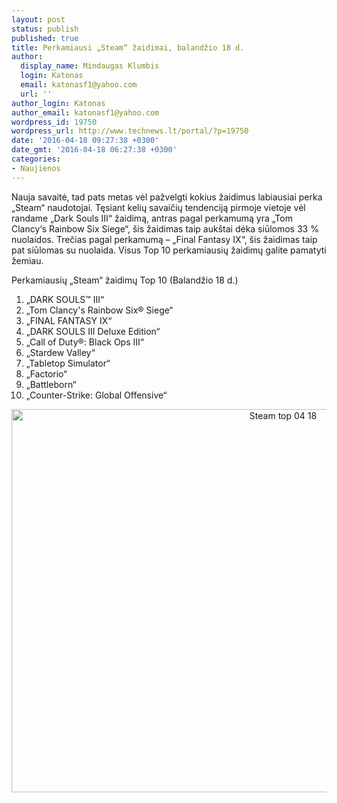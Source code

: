 ```yaml
---
layout: post
status: publish
published: true
title: Perkamiausi „Steam“ žaidimai, balandžio 18 d.
author:
  display_name: Mindaugas Klumbis
  login: Katonas
  email: katonasf1@yahoo.com
  url: ''
author_login: Katonas
author_email: katonasf1@yahoo.com
wordpress_id: 19750
wordpress_url: http://www.technews.lt/portal/?p=19750
date: '2016-04-18 09:27:38 +0300'
date_gmt: '2016-04-18 06:27:38 +0300'
categories:
- Naujienos
---
```

<p>Nauja savaitė, tad pats metas vėl pažvelgti kokius žaidimus labiausiai perka „Steam“ naudotojai. Tęsiant kelių savaičių tendenciją pirmoje vietoje vėl randame „Dark Souls III“ žaidimą, antras pagal perkamumą yra „Tom Clancy‘s Rainbow Six Siege“, šis žaidimas taip aukštai dėka siūlomos 33 % nuolaidos. Trečias pagal perkamumą – „Final Fantasy IX“, šis žaidimas taip pat siūlomas su nuolaida. Visus Top 10 perkamiausių žaidimų galite pamatyti žemiau.</p>
<p>Perkamiausių „Steam“ žaidimų Top 10 (Balandžio 18 d.)</p>
<ol>
<li>„DARK SOULS™ III“</li>
<li>„Tom Clancy's Rainbow Six® Siege“</li>
<li>„FINAL FANTASY IX“</li>
<li>„DARK SOULS III Deluxe Edition“</li>
<li>„Call of Duty®: Black Ops III“</li>
<li>„Stardew Valley“</li>
<li>„Tabletop Simulator“</li>
<li>„Factorio“</li>
<li>„Battleborn“</li>
<li>„Counter-Strike: Global Offensive“</li>
</ol>
<p style="text-align: center"><a href="http://store.steampowered.com/search/?filter=topsellers"><img class="alignnone wp-image-19751 size-full" src="http://www.technews.lt/portal/wp-content/uploads/2016/04/Steam-top-04-18.jpg" alt="Steam top 04 18" width="853" height="613" /></a></p>
